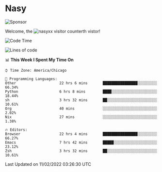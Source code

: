 # Nasy

<!--
<p align="center">
<img height="200" src="https://github-readme-stats.vercel.app/api?username=nasyxx&count_private=true&show_icons=true&theme=dracula&include_all_commits=true"/>
<img height="200" src="https://github-readme-stats.vercel.app/api/top-langs/?username=nasyxx&theme=dracula&hide=html,jupyter+notebook&count_private=true&show_icons=true"/>
</p>

  
----------------
-->

![Sponsor](https://img.shields.io/static/v1.svg?label=Sponsor&message=%E2%9D%A4&logo=GitHub&style=flat&color=pink)
 
Welcome, the ![nasyxx visitor counter](https://count.getloli.com/get/@nasyxx?theme=rule34)th vistor!
 
<!--START_SECTION:waka-->
![Code Time](http://img.shields.io/badge/Code%20Time-1%2C887%20hrs%2045%20mins-blue)

![Lines of code](https://img.shields.io/badge/From%20Hello%20World%20I%27ve%20Written-5%20Million%20lines%20of%20code-blue)

📊 **This Week I Spent My Time On** 

```text
⌚︎ Time Zone: America/Chicago

💬 Programming Languages: 
Other                    22 hrs 6 mins       ████████████████░░░░░░░░░   66.34% 
Python                   6 hrs 8 mins        ████░░░░░░░░░░░░░░░░░░░░░   18.44% 
sh                       3 hrs 32 mins       ██░░░░░░░░░░░░░░░░░░░░░░░   10.61% 
Org                      40 mins             ░░░░░░░░░░░░░░░░░░░░░░░░░   2.02% 
Nix                      27 mins             ░░░░░░░░░░░░░░░░░░░░░░░░░   1.38%

🔥 Editors: 
Browser                  22 hrs 4 mins       ████████████████░░░░░░░░░   66.27% 
Emacs                    7 hrs 42 mins       █████░░░░░░░░░░░░░░░░░░░░   23.12% 
Zsh                      3 hrs 32 mins       ██░░░░░░░░░░░░░░░░░░░░░░░   10.61%

```


 Last Updated on 11/02/2022 03:26:30 UTC
<!--END_SECTION:waka-->

<!-- ![visitors](https://visitor-badge.laobi.icu/badge?page_id=nasyxx.nasyxx) -->
